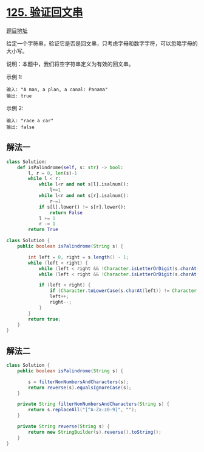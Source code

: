 

# [125. 验证回文串](https://leetcode-cn.com/problems/valid-palindrome/)

[题目地址](https://leetcode-cn.com/problems/valid-palindrome/)

给定一个字符串，验证它是否是回文串，只考虑字母和数字字符，可以忽略字母的大小写。

说明：本题中，我们将空字符串定义为有效的回文串。

示例 1:

```
输入: "A man, a plan, a canal: Panama"
输出: true
```

示例 2:

```
输入: "race a car"
输出: false
```

## 解法一

```python
class Solution:
    def isPalindrome(self, s: str) -> bool:
        l, r = 0, len(s)-1
        while l < r:
            while l<r and not s[l].isalnum():
                l+=1
            while l<r and not s[r].isalnum():
                r-=1
            if s[l].lower() != s[r].lower():
                return False
            l += 1
            r -= 1
        return True

```

```Java
class Solution {
    public boolean isPalindrome(String s) {

        int left = 0, right = s.length() - 1;
        while (left < right) {
            while (left < right && !Character.isLetterOrDigit(s.charAt(left))) left++;
            while (left < right && !Character.isLetterOrDigit(s.charAt(right))) right--;

            if (left < right) {
                if (Character.toLowerCase(s.charAt(left)) != Character.toLowerCase(s.charAt(right))) return false;
                left++;
                right--;
            }
        }
        return true;
    }
}
```

## 解法二

```Java
class Solution {
    public boolean isPalindrome(String s) {

        s = filterNonNumbersAndCharacters(s);
        return reverse(s).equalsIgnoreCase(s);
    }

    private String filterNonNumbersAndCharacters(String s) {
        return s.replaceAll("[^A-Za-z0-9]", "");
    }

    private String reverse(String s) {
        return new StringBuilder(s).reverse().toString();
    }
}
```